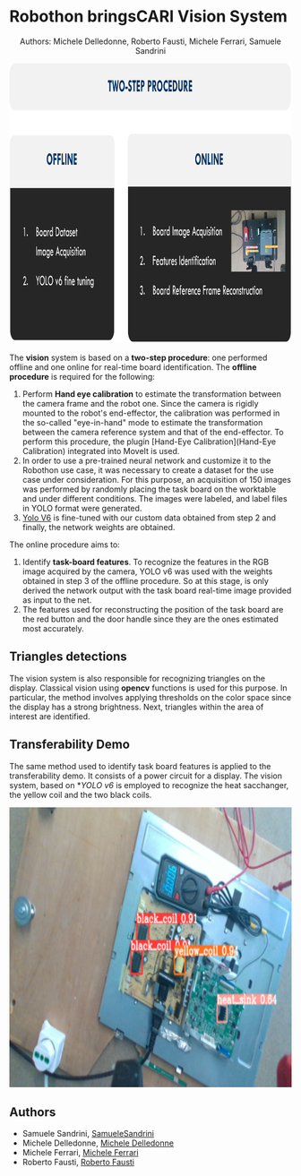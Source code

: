 # Robothon bringsCARI Vision System
<p align="center">
Authors: Michele Delledonne, Roberto Fausti, Michele Ferrari, Samuele Sandrini
</p>

<p align="center">
  <img height="500" src="https://github.com/JRL-CARI-CNR-UNIBS/Robothon2023/blob/master/robothon2023_images/vision_system_robothon.png">
</p>

The **vision** system is based on a **two-step procedure**: one performed offline and one online for real-time board identification.
The **offline procedure** is required for the following:
1. Perform **Hand eye calibration** to estimate the transformation between the camera frame and the robot one. Since the camera is rigidly mounted to the robot's end-effector, the calibration was performed in the so-called "eye-in-hand" mode to estimate the transformation between the camera reference system and that of the end-effector. To perform this procedure,  the plugin [Hand-Eye Calibration](Hand-Eye Calibration) integrated into MoveIt is used.
2. In order to use a pre-trained neural network and customize it to the Robothon use case, it was necessary to create a dataset for the use case under consideration. For this purpose, an acquisition of 150 images was performed by randomly placing the task board on the worktable and under different conditions. The images were labeled, and label files in YOLO format were generated.
3. [Yolo V6](https://github.com/meituan/YOLOv6) is fine-tuned with our custom data obtained from step 2 and finally, the network weights are obtained.

The online procedure aims to:
1. Identify **task-board features**. To recognize the features in the RGB image acquired by the camera, YOLO v6 was used with the weights obtained in step 3 of the offline procedure. So at this stage, is only derived the network output with the task board real-time image provided as input to the net.
2. The features used for reconstructing the position of the task board are the red button and the door handle since they are the ones estimated most accurately.

## Triangles detections

The vision system is also responsible for recognizing triangles on the display. Classical vision using **opencv** functions is used for this purpose. In particular, the method involves applying thresholds on the color space since the display has a strong brightness. Next, triangles within the area of interest are identified.


## Transferability Demo

The same method used to identify task board features is applied to the transferability demo. It consists of a power circuit for a display. The vision system, based on **YOLO v6* is employed to recognize the heat sacchanger, the yellow coil and the two black coils.

<p align="center">
  <img height="500" src="https://github.com/JRL-CARI-CNR-UNIBS/Robothon2023/blob/master/robothon2023_images/transferability_identification.png">
</p>


## Authors

- Samuele Sandrini, [SamueleSandrini](https://github.com/SamueleSandrini)
- Michele Delledonne, [Michele Delledonne](https://github.com/MichiDelle)
- Michele Ferrari, [Michele Ferrari](https://github.com/MikFerrari)
- Roberto Fausti, [Roberto Fausti](https://github.com/RobertoFausti)
